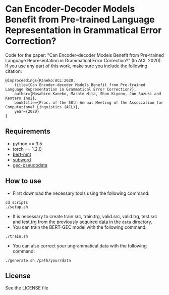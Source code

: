 # Can Encoder-Decoder Models Benefit from Pre-trained Language Representation in Grammatical Error Correction?
Code for the paper: "Can Encoder-decoder Models Benefit from Pre-trained Language Representation in Grammatical Error Correction?" (In ACL 2020).
If you use any part of this work, make sure you include the following citation:
```
@inproceedings{Kaneko:ACL:2020,
    title={Can Encoder-decoder Models Benefit from Pre-trained Language Representation in Grammatical Error Correction?},
    author={Masahiro Kaneko, Masato Mita, Shun Kiyono, Jun Suzuki and Kentaro Inui},
    booktitle={Proc. of the 58th Annual Meeting of the Association for Computational Linguistics (ACL)},
    year={2020}
}
```
## Requirements
- python >= 3.5
- torch == 1.2.0
- [bert-nmt](https://github.com/bert-nmt/bert-nmt)
- [subword](https://github.com/rsennrich/subword-nmt)
- [gec-pseudodata](https://github.com/butsugiri/gec-pseudodata)

## How to use
- First download the necessary tools using the following command:
```
cd scripts
./setup.sh
```
- It is necessary to create train.src, train.trg, valid.src, valid.trg, test.src and test.trg from the previously acquired [data](https://www.cl.cam.ac.uk/research/nl/bea2019st/) in the `data` directory.
- You can train the BERT-GEC model with the following command:
```
./train.sh
```
- You can also correct your ungrammatical data with the following command:
```
./generate.sh /path/your/data
```

## License
See the LICENSE file
